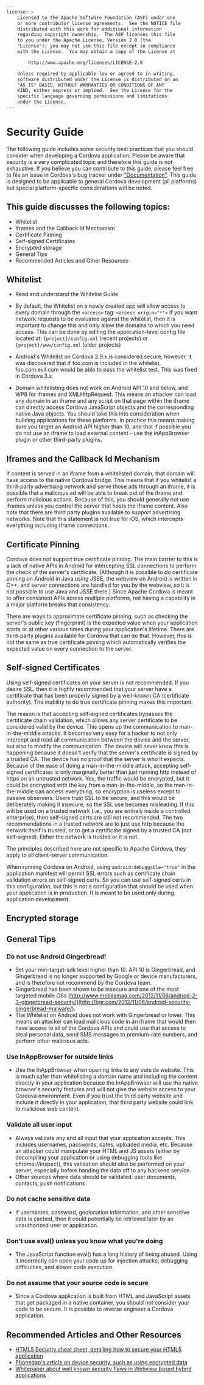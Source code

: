 ```yaml
---
license: >
    Licensed to the Apache Software Foundation (ASF) under one
    or more contributor license agreements.  See the NOTICE file
    distributed with this work for additional information
    regarding copyright ownership.  The ASF licenses this file
    to you under the Apache License, Version 2.0 (the
    "License"); you may not use this file except in compliance
    with the License.  You may obtain a copy of the License at

        http://www.apache.org/licenses/LICENSE-2.0

    Unless required by applicable law or agreed to in writing,
    software distributed under the License is distributed on an
    "AS IS" BASIS, WITHOUT WARRANTIES OR CONDITIONS OF ANY
    KIND, either express or implied.  See the License for the
    specific language governing permissions and limitations
    under the License.
---
```


# Security Guide

The following guide includes some security best practices that you should consider when developing a Cordova application. Please be aware that security is a very complicated topic and therefore this guide is not exhaustive. If you believe you can contribute to this guide, please feel free to file an issue in Cordova's bug tracker under ["Documentation"](https://issues.apache.org/jira/browse/CB/component/12316407).  This guide is designed to be applicable to general Cordova development (all platforms) but special platform-specific considerations will be noted. 

## This guide discusses the following topics:
* Whitelist
* Iframes and the Callback Id Mechanism
* Certificate Pinning
* Self-signed Certificates
* Encrypted storage
* General Tips
* Recommended Articles and Other Resources

## Whitelist

* Read and understand the Whitelist Guide

* By default, the Whitelist on a newly created app will allow access to every domain through the `<access>` tag: 
     `<access origin="*">`
If you want network requests to be evaluated against the whitelist, then it is important to change this and only allow the domains to which you need access. This can be done by editing the application-level config file located at:
     `{project}/config.xml` (recent projects) or `{project}/www/config.xml` (older projects)

* Android's Whitelist on Cordova 2.9.x is considered secure, however, it was discovered that if foo.com is included in the whitelist, foo.com.evil.com would be able to pass the whitelist test. This was fixed in Cordova 3.x.  

* Domain whitelisting does not work on Android API 10 and below, and WP8 for iframes and XMLHttpRequest. This means an attacker can load any domain in an iframe and any script on that page within the iframe can directly access Cordova JavaScript objects and the corresponding native Java objects. You should take this into consideration when building applications for these platforms. In practice this means making sure you target an Android API higher than 10, and that if possible you do not use an iframe to load external content - use the inAppBrowser plugin or other third-party plugins. 


## Iframes and the Callback Id Mechanism

If content is served in an iframe from a whitelisted domain, that domain will have access to the native Cordova bridge. This means that if you whitelist a third-party advertising network and serve those ads through an iframe, it is possible that a malicious ad will be able to break out of the iframe and perform malicious actions. Because of this, you should generally not use iframes unless you control the server that hosts the iframe content.  Also note that there are third party plugins available to support advertising networks. Note that this statement is not true for iOS, which intercepts everything including iframe connections. 

## Certificate Pinning

Cordova does not support true certificate pinning. The main barrier to this is a lack of native APIs in Android for intercepting SSL connections to perform the check of the server's certificate. (Although it is possible to do certificate pinning on Android in Java using JSSE, the webview on Android is written in C++, and server connections are handled for you by the webview, so it is not possible to use Java and JSSE there.) Since Apache Cordova is meant to offer consistent APIs across multiple platforms, not having a capability in a major platform breaks that consistency.

There are ways to approximate certificate pinning, such as checking the server's public key (fingerprint) is the expected value when your application starts or at other various times during your application's lifetime. There are third-party plugins available for Cordova that can do that. However, this is not the same as true certificate pinning which automatically verifies the expected value on every connection to the server.

## Self-signed Certificates

Using self-signed certificates on your server is not recommended. If you desire SSL, then it is highly recommended that your server have a certificate that has been properly signed by a well-known CA (certificate authority). The inability to do true certificate pinning makes this important.

The reason is that accepting self-signed certificates bypasses the certificate chain validation, which allows any server certificate to be considered valid by the device. This opens up the communication to man-in-the-middle attacks. It becomes very easy for a hacker to not only intercept and read all communication between the device and the server, but also to modify the communication. The device will never know this is happening because it doesn't verify that the server's certificate is signed by a trusted CA. The device has no proof that the server is who it expects. Because of the ease of doing a man-in-the-middle attack, accepting self-signed certificates is only marginally better than just running http instead of https on an untrusted network. Yes, the traffic would be encrypted, but it could be encrypted with the key from a man-in-the-middle, so the man-in-the-middle can access everything, so encryption is useless except to passive observers. Users trust SSL to be secure, and this would be deliberately making it insecure, so the SSL use becomes misleading. If this will be used on a trusted network (i.e., you are entirely inside a controlled enterprise), then self-signed certs are still not recommended. The two recommendations in a trusted network are to just use http because the network itself is trusted, or to get a certificate signed by a trusted CA (not self-signed). Either the network is trusted or it is not.

The principles described here are not specific to Apache Cordova, they apply to all client-server communication.

When running Cordova on Android, using `android:debuggable="true"` in the application manifest will permit SSL errors such as certificate chain validation errors on self-signed certs. So you can use self-signed certs in this configuration, but this is not a configuration that should be used when your application is in production. It is meant to be used only during application development.


## Encrypted storage


## General Tips

### Do not use Android Gingerbread!
* Set your min-target-sdk level higher than 10. API 10 is Gingerbread, and Gingerbread is no longer supported by Google or device manufacturers, and is therefore not recommend by the Cordova team. 
* Gingerbread has been shown to be insecure and one of the most targeted mobile OSs [http://www.mobilemag.com/2012/11/06/andriod-2-3-gingerbread-security/](http://bgr.com/2012/11/06/android-security-gingerbread-malware/). 
* The Whitelist on Android does not work with Gingerbread or lower. This means an attacker can load malicious code in an iframe that would then have access to all of the Cordova APIs and could use that access to steal personal data, send SMS messages to premium-rate numbers, and perform other malicious acts. 

### Use InAppBrowser for outside links
* Use the InAppBrowser when opening links to any outside website. This is much safer than whitelisting a domain name and including the content directly in your application because the InAppBrowser will use the native browser's security features and will not give the website access to your Cordova environment. Even if you trust the third party website and include it directly in your application, that third party website could link to malicious web content. 

### Validate all user input
* Always validate any and all input that your application accepts. This includes usernames, passwords, dates, uploaded media, etc. Because an attacker could manipulate your HTML and JS assets (either by decompiling your application or using debugging tools like chrome://inspect), this validation should also be performed on your server, especially before handing the data off to any backend service. 
* Other sources where data should be validated: user documents, contacts, push notifications

### Do not cache sensitive data
* If usernames, password, geolocation information, and other sensitive data is cached, then it could potentially be retrieved later by an unauthorized user or application.

### Don't use eval() unless you know what you're doing
* The JavaScript function eval() has a long history of being abused. Using it incorrectly can open your code up for injection attacks, debugging difficulties, and slower code execution. 

### Do not assume that your source code is secure
* Since a Cordova application is built from HTML and JavaScript assets that get packaged in a native container, you should not consider your code to be secure. It is possible to reverse engineer a Cordova application. 

## Recommended Articles and Other Resources

* [HTML5 Security cheat sheet, detailing how to secure your HTML5 application](https://www.owasp.org/index.php/HTML5_Security_Cheat_Sheet)
* [Phonegap's article on device security, such as using encrypted data](https://github.com/phonegap/phonegap/wiki/Platform-Security)
* [Whitepaper about well known security flaws in Webview based hybrid applications](http://www.cis.syr.edu/~wedu/Research/paper/webview_acsac2011.pdf)
